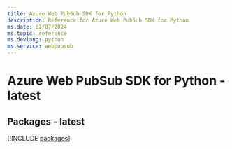 ```yaml
---
title: Azure Web PubSub SDK for Python
description: Reference for Azure Web PubSub SDK for Python
ms.date: 02/07/2024
ms.topic: reference
ms.devlang: python
ms.service: webpubsub
---
```

# Azure Web PubSub SDK for Python - latest
## Packages - latest
[!INCLUDE [packages](web-pubsub-index.md)]